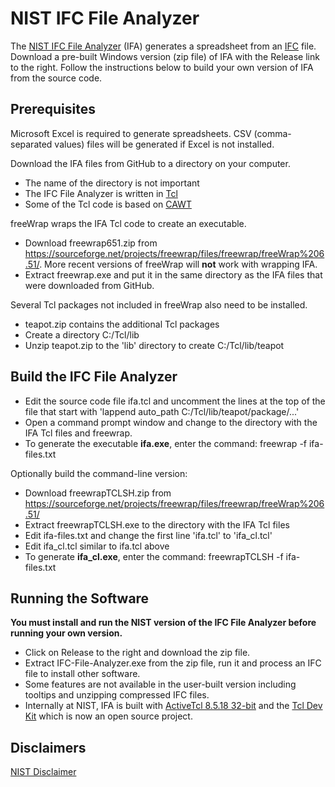 # NIST IFC File Analyzer

The [NIST IFC File Analyzer](https://www.nist.gov/services-resources/software/ifc-file-analyzer) (IFA) generates a spreadsheet from an [IFC](https://technical.buildingsmart.org/) file.
Download a pre-built Windows version (zip file) of IFA with the Release link to the right. 
Follow the instructions below to build your own version of IFA from the source code.  

## Prerequisites

Microsoft Excel is required to generate spreadsheets.  CSV (comma-separated values) files will be generated if Excel is not installed.  

Download the IFA files from GitHub to a directory on your computer.

- The name of the directory is not important
- The IFC File Analyzer is written in [Tcl](https://www.tcl.tk/)
- Some of the Tcl code is based on [CAWT](http://www.cawt.tcl3d.org/)

freeWrap wraps the IFA Tcl code to create an executable.

- Download freewrap651.zip from <https://sourceforge.net/projects/freewrap/files/freewrap/freeWrap%206.51/>.  More recent versions of freeWrap will **not** work with wrapping IFA.
- Extract freewrap.exe and put it in the same directory as the IFA files that were downloaded from GitHub.

Several Tcl packages not included in freeWrap also need to be installed.

- teapot.zip contains the additional Tcl packages
- Create a directory C:/Tcl/lib
- Unzip teapot.zip to the 'lib' directory to create C:/Tcl/lib/teapot

## Build the IFC File Analyzer

- Edit the source code file ifa.tcl and uncomment the lines at the top of the file that start with 'lappend auto_path C:/Tcl/lib/teapot/package/...'
- Open a command prompt window and change to the directory with the IFA Tcl files and freewrap.
- To generate the executable **ifa.exe**, enter the command: freewrap -f ifa-files.txt

Optionally build the command-line version:

- Download freewrapTCLSH.zip from <https://sourceforge.net/projects/freewrap/files/freewrap/freeWrap%206.51/>
- Extract freewrapTCLSH.exe to the directory with the IFA Tcl files
- Edit ifa-files.txt and change the first line 'ifa.tcl' to 'ifa_cl.tcl'
- Edit ifa_cl.tcl similar to ifa.tcl above
- To generate **ifa_cl.exe**, enter the command: freewrapTCLSH -f ifa-files.txt

## Running the Software

**You must install and run the NIST version of the IFC File Analyzer before running your own version.**
- Click on Release to the right and download the zip file.
- Extract IFC-File-Analyzer.exe from the zip file, run it and process an IFC file to install other software.
- Some features are not available in the user-built version including tooltips and unzipping compressed IFC files.
- Internally at NIST, IFA is built with [ActiveTcl 8.5.18 32-bit](https://www.activestate.com/products/tcl/) and the [Tcl Dev Kit](https://www.activestate.com/blog/tcl-dev-kit-now-open-source/) which is now an open source project.

## Disclaimers

[NIST Disclaimer](https://www.nist.gov/disclaimer)
